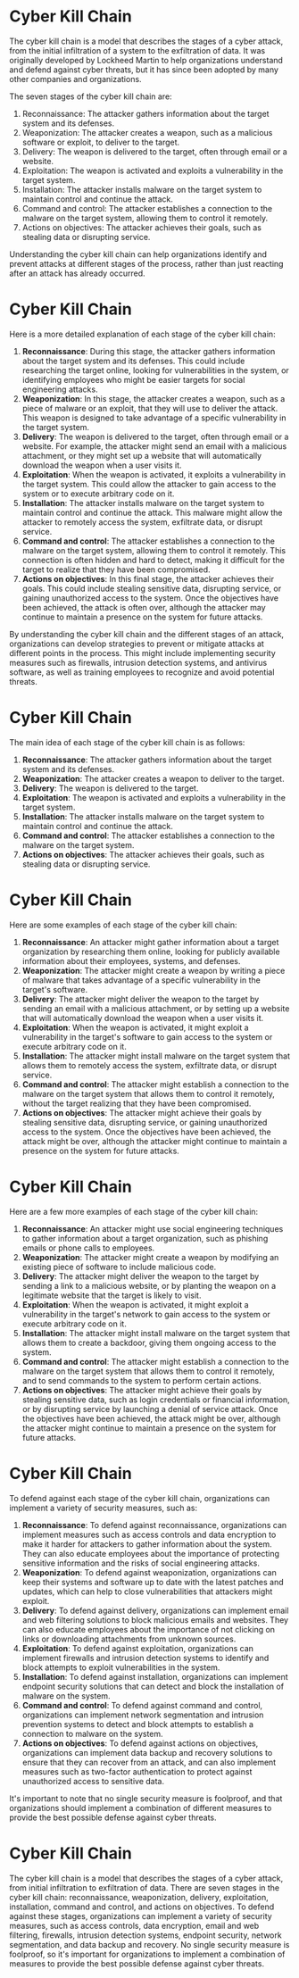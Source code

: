 <h1>Cyber Kill Chain</h1>

<p>The cyber kill chain is a model that describes the stages of a cyber attack, from the initial infiltration of a system to the exfiltration of data. It was originally developed by Lockheed Martin to help organizations understand and defend against cyber threats, but it has since been adopted by many other companies and organizations.</p>

<p>The seven stages of the cyber kill chain are:</p>

<ol>
  <li>Reconnaissance: The attacker gathers information about the target system and its defenses.</li>
  <li>Weaponization: The attacker creates a weapon, such as a malicious software or exploit, to deliver to the target.</li>
  <li>Delivery: The weapon is delivered to the target, often through email or a website.</li>
  <li>Exploitation: The weapon is activated and exploits a vulnerability in the target system.</li>
  <li>Installation: The attacker installs malware on the target system to maintain control and continue the attack.</li>
  <li>Command and control: The attacker establishes a connection to the malware on the target system, allowing them to control it remotely.</li>
  <li>Actions on objectives: The attacker achieves their goals, such as stealing data or disrupting service.</li>
</ol>

<p>Understanding the cyber kill chain can help organizations identify and prevent attacks at different stages of the process, rather than just reacting after an attack has already occurred.</p>

<!--BREAK-->
<h1>Cyber Kill Chain</h1>

<p>Here is a more detailed explanation of each stage of the cyber kill chain:</p>

<ol>
  <li><b>Reconnaissance</b>: During this stage, the attacker gathers information about the target system and its defenses. This could include researching the target online, looking for vulnerabilities in the system, or identifying employees who might be easier targets for social engineering attacks.</li>
  <li><b>Weaponization</b>: In this stage, the attacker creates a weapon, such as a piece of malware or an exploit, that they will use to deliver the attack. This weapon is designed to take advantage of a specific vulnerability in the target system.</li>
  <li><b>Delivery</b>: The weapon is delivered to the target, often through email or a website. For example, the attacker might send an email with a malicious attachment, or they might set up a website that will automatically download the weapon when a user visits it.</li>
  <li><b>Exploitation</b>: When the weapon is activated, it exploits a vulnerability in the target system. This could allow the attacker to gain access to the system or to execute arbitrary code on it.</li>
  <li><b>Installation</b>: The attacker installs malware on the target system to maintain control and continue the attack. This malware might allow the attacker to remotely access the system, exfiltrate data, or disrupt service.</li>
  <li><b>Command and control</b>: The attacker establishes a connection to the malware on the target system, allowing them to control it remotely. This connection is often hidden and hard to detect, making it difficult for the target to realize that they have been compromised.</li>
  <li><b>Actions on objectives</b>: In this final stage, the attacker achieves their goals. This could include stealing sensitive data, disrupting service, or gaining unauthorized access to the system. Once the objectives have been achieved, the attack is often over, although the attacker may continue to maintain a presence on the system for future attacks.</li>
</ol>

<p>By understanding the cyber kill chain and the different stages of an attack, organizations can develop strategies to prevent or mitigate attacks at different points in the process. This might include implementing security measures such as firewalls, intrusion detection systems, and antivirus software, as well as training employees to recognize and avoid potential threats.</p>

<!--BREAK2-->
<h1>Cyber Kill Chain</h1>

<p>The main idea of each stage of the cyber kill chain is as follows:</p>

<ol>
  <li><b>Reconnaissance</b>: The attacker gathers information about the target system and its defenses.</li>
  <li><b>Weaponization</b>: The attacker creates a weapon to deliver to the target.</li>
  <li><b>Delivery</b>: The weapon is delivered to the target.</li>
  <li><b>Exploitation</b>: The weapon is activated and exploits a vulnerability in the target system.</li>
  <li><b>Installation</b>: The attacker installs malware on the target system to maintain control and continue the attack.</li>
  <li><b>Command and control</b>: The attacker establishes a connection to the malware on the target system.</li>
  <li><b>Actions on objectives</b>: The attacker achieves their goals, such as stealing data or disrupting service.</li>
</ol>

<!--BREAK3-->
<h1>Cyber Kill Chain</h1>

<p>Here are some examples of each stage of the cyber kill chain:</p>

<ol>
  <li><b>Reconnaissance</b>: An attacker might gather information about a target organization by researching them online, looking for publicly available information about their employees, systems, and defenses.</li>
  <li><b>Weaponization</b>: The attacker might create a weapon by writing a piece of malware that takes advantage of a specific vulnerability in the target's software.</li>
  <li><b>Delivery</b>: The attacker might deliver the weapon to the target by sending an email with a malicious attachment, or by setting up a website that will automatically download the weapon when a user visits it.</li>
  <li><b>Exploitation</b>: When the weapon is activated, it might exploit a vulnerability in the target's software to gain access to the system or execute arbitrary code on it.</li>
  <li><b>Installation</b>: The attacker might install malware on the target system that allows them to remotely access the system, exfiltrate data, or disrupt service.</li>
  <li><b>Command and control</b>: The attacker might establish a connection to the malware on the target system that allows them to control it remotely, without the target realizing that they have been compromised.</li>
  <li><b>Actions on objectives</b>: The attacker might achieve their goals by stealing sensitive data, disrupting service, or gaining unauthorized access to the system. Once the objectives have been achieved, the attack might be over, although the attacker might continue to maintain a presence on the system for future attacks.</li>
</ol>

<!--BREAK4-->
<h1>Cyber Kill Chain</h1>

<p>Here are a few more examples of each stage of the cyber kill chain:</p>

<ol>
  <li><b>Reconnaissance</b>: An attacker might use social engineering techniques to gather information about a target organization, such as phishing emails or phone calls to employees.</li>
  <li><b>Weaponization</b>: The attacker might create a weapon by modifying an existing piece of software to include malicious code.</li>
  <li><b>Delivery</b>: The attacker might deliver the weapon to the target by sending a link to a malicious website, or by planting the weapon on a legitimate website that the target is likely to visit.</li>
  <li><b>Exploitation</b>: When the weapon is activated, it might exploit a vulnerability in the target's network to gain access to the system or execute arbitrary code on it.</li>
  <li><b>Installation</b>: The attacker might install malware on the target system that allows them to create a backdoor, giving them ongoing access to the system.</li>
  <li><b>Command and control</b>: The attacker might establish a connection to the malware on the target system that allows them to control it remotely, and to send commands to the system to perform certain actions.</li>
  <li><b>Actions on objectives</b>: The attacker might achieve their goals by stealing sensitive data, such as login credentials or financial information, or by disrupting service by launching a denial of service attack. Once the objectives have been achieved, the attack might be over, although the attacker might continue to maintain a presence on the system for future attacks.</li>
</ol>

<!--BREAK5-->
<h1>Cyber Kill Chain</h1>

<p>To defend against each stage of the cyber kill chain, organizations can implement a variety of security measures, such as:</p>

<ol>
  <li><b>Reconnaissance</b>: To defend against reconnaissance, organizations can implement measures such as access controls and data encryption to make it harder for attackers to gather information about the system. They can also educate employees about the importance of protecting sensitive information and the risks of social engineering attacks.</li>
  <li><b>Weaponization</b>: To defend against weaponization, organizations can keep their systems and software up to date with the latest patches and updates, which can help to close vulnerabilities that attackers might exploit.</li>
  <li><b>Delivery</b>: To defend against delivery, organizations can implement email and web filtering solutions to block malicious emails and websites. They can also educate employees about the importance of not clicking on links or downloading attachments from unknown sources.</li>
  <li><b>Exploitation</b>: To defend against exploitation, organizations can implement firewalls and intrusion detection systems to identify and block attempts to exploit vulnerabilities in the system.</li>
  <li><b>Installation</b>: To defend against installation, organizations can implement endpoint security solutions that can detect and block the installation of malware on the system.</li>
  <li><b>Command and control</b>: To defend against command and control, organizations can implement network segmentation and intrusion prevention systems to detect and block attempts to establish a connection to malware on the system.</li>
  <li><b>Actions on objectives</b>: To defend against actions on objectives, organizations can implement data backup and recovery solutions to ensure that they can recover from an attack, and can also implement measures such as two-factor authentication to protect against unauthorized access to sensitive data.</li>
</ol>

<p>It's important to note that no single security measure is foolproof, and that organizations should implement a combination of different measures to provide the best possible defense against cyber threats.</p>
<!--BREAK6-->
<h1>Cyber Kill Chain</h1>

<p>The cyber kill chain is a model that describes the stages of a cyber attack, from initial infiltration to exfiltration of data. There are seven stages in the cyber kill chain: reconnaissance, weaponization, delivery, exploitation, installation, command and control, and actions on objectives. To defend against these stages, organizations can implement a variety of security measures, such as access controls, data encryption, email and web filtering, firewalls, intrusion detection systems, endpoint security, network segmentation, and data backup and recovery. No single security measure is foolproof, so it's important for organizations to implement a combination of measures to provide the best possible defense against cyber threats.</p>
